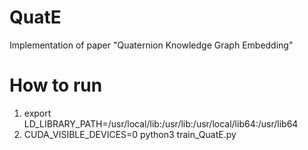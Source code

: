# QuatE

Implementation of paper "Quaternion Knowledge Graph Embedding"

# How to run 
1.  export LD_LIBRARY_PATH=/usr/local/lib:/usr/lib:/usr/local/lib64:/usr/lib64
2.  CUDA_VISIBLE_DEVICES=0 python3 train_QuatE.py
